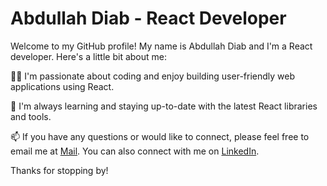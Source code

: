 # Abdullah Diab - React Developer

Welcome to my GitHub profile! My name is Abdullah Diab and I'm a React developer. Here's a little bit about me:

👨‍💻 I'm passionate about coding and enjoy building user-friendly web applications using React.

🌱 I'm always learning and staying up-to-date with the latest React libraries and tools.

📫 If you have any questions or would like to connect, please feel free to email me at [Mail](mailto:abdullahdiab00@gmail.com). You can also connect with me on [LinkedIn](https://www.linkedin.com/in/abdullah--diab/).

Thanks for stopping by!

